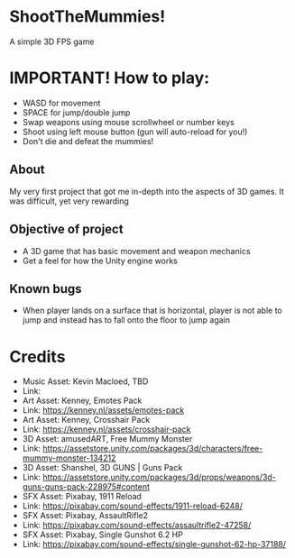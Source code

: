 # ShootTheMummies!
 A simple 3D FPS game 

 # IMPORTANT! How to play:
 - WASD for movement
 - SPACE for jump/double jump
 - Swap weapons using mouse scrollwheel or number keys
 - Shoot using left mouse button (gun will auto-reload for you!)
 - Don't die and defeat the mummies!
 
 ## About
 My very first project that got me in-depth into the aspects of 3D games. It was difficult, yet very rewarding

 ## Objective of project
 - A 3D game that has basic movement and weapon mechanics
 - Get a feel for how the Unity engine works
 
 ## Known bugs
 - When player lands on a surface that is horizontal, player is not able to jump and instead has to fall onto the floor to jump again

 # Credits
- Music Asset: Kevin Macloed, TBD
- Link: 
- Art Asset: Kenney, Emotes Pack
- Link: https://kenney.nl/assets/emotes-pack
- Art Asset: Kenney, Crosshair Pack
- Link: https://kenney.nl/assets/crosshair-pack
- 3D Asset: amusedART, Free Mummy Monster
- Link: https://assetstore.unity.com/packages/3d/characters/free-mummy-monster-134212
- 3D Asset: Shanshel, 3D GUNS | Guns Pack
- Link: https://assetstore.unity.com/packages/3d/props/weapons/3d-guns-guns-pack-228975#content
- SFX Asset: Pixabay, 1911 Reload
- Link: https://pixabay.com/sound-effects/1911-reload-6248/
- SFX Asset: Pixabay, AssaultRifle2
- Link: https://pixabay.com/sound-effects/assaultrifle2-47258/
- SFX Asset: Pixabay, Single Gunshot 6.2 HP
- Link: https://pixabay.com/sound-effects/single-gunshot-62-hp-37188/
